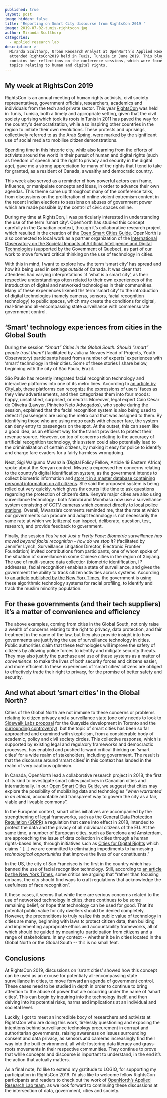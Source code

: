 ```yaml
---
published: true
layout: post
image_hidden: false
title: 'Reporting on Smart City discourse from RightsCon 2019 '
image: 2019-07-02-tunis-rightscon.jpg
author: Miranda Sculthorp
categories:
  - applied research lab
description: >-
  Miranda Sculthorp, Urban Research Analyst at OpenNorth’s Applied Research Lab
  attended RightsCon2019 held in Tunis, Tunisia in June 2019. This blogpost
  contains her reflections on the conference sessions, which were focused on
  topics relating to human and digital rights.
---
```

## My week at RightsCon 2019

RightsCon is an annual meeting of human rights activists, civil society representatives, government officials, researchers, academics and individuals from the tech and private sector. This year [RightsCon](https://www.rightscon.org/) was held in Tunis, Tunisia, both a timely and appropriate setting, given that the civil society uprising which took its roots in Tunis in 2011 has paved the way for the country's democratization, while also inspiring other countries in the region to initiate their own revolutions. These protests and uprisings, collectively referred to as the Arab Spring, were marked by the significant use of social media to mobilise citizen demonstrations.

Spending time in this historic city, while also learning from the efforts of activists around the world in their pursuit of human and digital rights (such as freedom of speech and the right to privacy and security in the digital age), gave me a strong appreciation for many of the rights that I tend to take for granted, as a resident of Canada, a wealthy and democratic country. 

This week also served as a reminder of how powerful actors can frame, influence, or manipulate concepts and ideas, in order to advance their own agendas. This theme came up throughout many of the conference talks, from discussions on the proliferation of online violent extremism content in the recent Indian elections to sessions on abuses of government power which are made possible by the control of civic spaces online. 

During my time at RightsCon, I was particularly interested in understanding the use of the term ‘smart city’. OpenNorth has studied this concept carefully in the Canadian context, through it’s collaborative research project which resulted in the creation of the [Open Smart Cities Guide](https://www.opennorth.ca/publications/#open-smart-cities-guide). OpenNorth is also connected to local work as a partner organization of the [International Observatory on the Societal Impacts of Artificial Intelligence and Digital Technologies](https://observatoire-ia.ulaval.ca/) (supported by the Government of Quebec), as part of our work to move forward critical thinking on the use of technology in cities.

With this in mind, I want to explore how the term ‘smart city’ has spread and how it’s being used in settings _outside_ of Canada. It was clear that attendees had varying interpretations of ‘what is a smart city’, as their respective understandings often related to their own experiences of the introduction of digital and networked technologies in their communities. Many of these experiences likened the term ‘smart city’ to the introduction of digital technologies (namely cameras, sensors, facial recognition technology) to public spaces, which may create the conditions for digital, real-time and all-encompassing state surveillance with commensurate government control. 

## ‘Smart’ technology experiences from cities in the Global South

During the session _“Smart” Cities in the Global South: Should “smart” people trust them?_ (facilitated by Juliana Novaes Head of Projects, Youth Observatory) participants heard from a number of experts’ experiences with ‘smart’ technology in their cities. Some of these stories I share below, beginning with the city of São Paulo, Brazil. 

São Paulo has recently integrated facial recognition technology and interactive platforms into one of its metro lines. According to [an article by CityLab](https://www.citylab.com/design/2018/05/the-metro-stations-of-sao-paulo-that-read-your-face/559811/), these platforms can recognize the expressions of users’ faces as they view advertisements, and then categorizes them into four moods: happy, unsatisfied, surprised, or neutral. Moreover, legal expert Caio César de Oliveira (Lawyer, Pinheiro Neto Advogados), who spoke during the session, explained that the facial recognition system is also being used to detect if passengers are using the metro card that was assigned to them. By identifying those who are using metro cards with cheaper fare, the system can deny entry to passengers on the spot. At the outset, this can seem like a good idea, as an efficient way for the transit providers to protect their revenue source. However, on top of concerns relating to the accuracy of artificial recognition technology, this system could also potentially lead to the criminalization of certain citizens, by making it easy for police to identify and charge fare evaders for a fairly harmless wrongdoing.   

Next, Sigi Waigumo Mwanzia (Digital Policy Fellow, Article 19 Eastern Africa) spoke about the Kenyan context. Mwanzia expressed her concerns relating to the country’s digital identification system, as the government intends to collect biometric information and [store it in a master database containing personal information on all citizens](https://www.standardmedia.co.ke/article/2001310385/huduma-namba-database-to-contain-citizenship-details). She said the proposed system is being rolled out very quickly, which gives the courts little time to ask questions regarding the protection of citizen’s data. Kenya’s major cities are also using surveillance technology : both Nairobi and Mombasa now use a surveillance system consisting of [CCTV cameras which connect directly to local police stations](https://privacyinternational.org/state-privacy/1005/state-privacy-kenya#identification). Overall, Mwanzia’s comments reminded me, that the rate at which our governments can procure and adopt technology is not necessarily the same rate at which we (citizens) can inspect, deliberate, question, test, research, and provide feedback to government. 

Finally, the session _You’re not Just a Pretty Face: Biometric surveillance has moved beyond facial recognition - how do we stop it?_ (facilitated by Jennifer Lynch, Surveillance Litigation Director, Electronic Frontier Foundation) invited contributions from participants, one of whom spoke of the situation of surveillance in some Chinese cities in the region of Xinjiang. The use of multi-source data collection (biometric identification, IP addresses, facial recognition) enables a state of surveillance, and gives the government the ability to track citizen activities across systems. According to [an article published by the New York Times](https://www.nytimes.com/2019/04/14/technology/china-surveillance-artificial-intelligence-racial-profiling.html), the government is using these algorithmic technology systems for racial profiling, to identify and track the muslim minority population. 

## For these governments (and their tech suppliers) it’s a matter of convenience and efficiency

The above examples, coming from cities in the Global South, not only raise a wealth of concerns relating to the right to privacy, data protection, and fair treatment in the name of the law, but they also provide insight into how governments are justifying the use of surveillance technology in cities. Public authorities claim that these technologies will improve the safety of citizens by allowing police forces to identify and mitigate security threats. They may also justify the purchase and use of these systems as a matter of _convenience_: to make the lives of both security forces and citizens easier, and more efficient. In these experiences of ‘smart cities’ citizens are obliged to effectively trade their right to privacy, for the promise of better safety and security. 

## And what about ‘smart cities’ in the Global North?

Cities of the Global North are not immune to these concerns or problems relating to citizen privacy and a surveillance state (one only needs to look to [Sidewalk Labs proposal](https://www.sidewalktoronto.ca/documents/) for the Quayside development in Toronto and the [surrounding controversy](https://www.theguardian.com/cities/2019/jun/06/toronto-smart-city-google-project-privacy-concerns)), but the topic of smart cities has been so far approached and examined with skepticism, from a considerable body of academic, policy and civil society circles. This collective response, which is supported by existing legal and regulatory frameworks and democractic processes, has enabled and pushed forward critical thinking on ‘smart cities’ for a wide realm of stakeholders, including government. The result is that the discourse around ‘smart cities’ in this context has landed in the realm of very cautious optimism. 

In Canada, OpenNorth lead a collaborative research project in 2018, the first of its kind to investigate smart cities practices in Canadian cities and internationally. In our [Open Smart Cities Guide](https://www.opennorth.ca/publications/#open-smart-cities-guide), we suggest that cities may explore the possibility of mobilizing data and technologies “_when warranted in an ethical_, accountable and transparent way to govern the city as a fair, viable and liveable commons”. 

In the European context, smart cities initiatives are accompanied by the strengthening of legal frameworks, such as the [General Data Protection Regulation (GDPR)](https://eugdpr.org/) a regulation that came into effect in 2018, intended to protect the data and the privacy of all individual citizens of the EU. At the same time, a number of European cities, such as Barcelona and Amsterdam, are approaching the issue of data collection in cities through a human rights-based lens, through initiatives such as [Cities for Digital Rights](https://citiesfordigitalrights.org/) which claims “ [...] we are committed to eliminating impediments to harnessing _technological opportunities_ that improve the lives of our constituents.” 

In the US, the city of San Francisco is the first in the country which has banned the use of facial recognition technology. Still, according to [an article by the New York Times](https://www.nytimes.com/2019/05/14/us/facial-recognition-ban-san-francisco.html), some critics are arguing that “rather than focusing on bans, the city should find ways to craft regulations that acknowledge the usefulness of face recognition”.

It these cases, it seems that while there are serious concerns related to the use of networked technology in cities, there continues to be some remaining belief, or hope that technology can be used for good. That it’s potential public value for city dwellers should be denied completely. However, the preconditions to truly realize this public value of technology in cities are many, beginning with laws to protect citizen data, then building and implementing appropriate ethics and accountability frameworks, all of which should be guided by meaningful participation from citizens and a range of stakeholders. In any context -- whether it be in cities located in the Global North or the Global South -- this is no small feat. 

## Conclusions

At RightsCon 2019, discussions on ‘smart cities’ showed how this concept can be used as an excuse for potentially all-encompassing state surveillance in cities, to move forward an agenda of government control. These cases need to be studied in depth in order to continue to bring attention to the abuse of power that are occurring under the name of ‘smart cities’. This can begin by inquiring into the technology itself, and then delving into its potential risks, harms and implications at an individual and societal level. 

Luckily, I got to meet an incredible body of researchers and activists at RightsCon who are doing this work, tirelessly questioning and exposing the intentions behind surveillance technology procurement in corrupt and authoritarian governments, raising awareness on issues surrounding consent and data privacy, as sensors and cameras increasingly find their way into the built environment, all while fostering data literacy and grass-roots movements in their respective communities. They continue to prove that while concepts and discourse is important to understand, in the end it’s the action that actually matters. 

As a final note, I’d like to extend my gratitude to LOGIQ, for supporting my participation in RightsCon 2019. I’d also like to welcome fellow RightsCon participants and readers to check out the work of [OpenNorth’s Applied Research Lab team](https://www.opennorth.ca/applied-research-lab/), as we look forward to continuing these discussions at the intersection of data, government, cities and society.     
